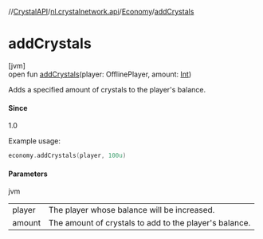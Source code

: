 //[CrystalAPI](../../../index.md)/[nl.crystalnetwork.api](../index.md)/[Economy](index.md)/[addCrystals](add-crystals.md)

# addCrystals

[jvm]\
open fun [addCrystals](add-crystals.md)(player: OfflinePlayer, amount: [Int](https://kotlinlang.org/api/latest/jvm/stdlib/kotlin/-int/index.html))

Adds a specified amount of crystals to the player's balance.

#### Since

1.0

Example usage:

```kotlin
economy.addCrystals(player, 100u)
```

#### Parameters

jvm

| | |
|---|---|
| player | The player whose balance will be increased. |
| amount | The amount of crystals to add to the player's balance. |
